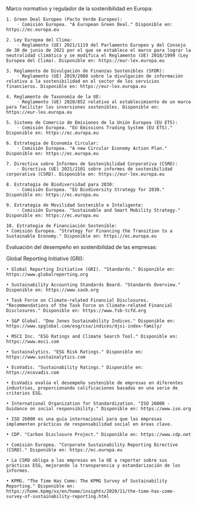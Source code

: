 Marco normativo y regulador de la sostenibilidad en Europa:

    1. Green Deal Europeo (Pacto Verde Europeo):
        ◦ Comisión Europea. "A European Green Deal." Disponible en: https://ec.europa.eu
        
    2. Ley Europea del Clima:
        ◦ Reglamento (UE) 2021/1119 del Parlamento Europeo y del Consejo de 30 de junio de 2021 por el que se establece el marco para lograr la neutralidad climática y se modifica el Reglamento (UE) 2018/1999 (Ley Europea del Clima). Disponible en: https://eur-lex.europa.eu
        
    3. Reglamento de Divulgación de Finanzas Sostenibles (SFDR):
        ◦ Reglamento (UE) 2019/2088 sobre la divulgación de información relativa a la sostenibilidad en el sector de los servicios financieros. Disponible en: https://eur-lex.europa.eu
        
    4. Reglamento de Taxonomía de la UE:
        ◦ Reglamento (UE) 2020/852 relativo al establecimiento de un marco para facilitar las inversiones sostenibles. Disponible en: https://eur-lex.europa.eu
        
    5. Sistema de Comercio de Emisiones de la Unión Europea (EU ETS):
        ◦ Comisión Europea. "EU Emissions Trading System (EU ETS)." Disponible en: https://ec.europa.eu
        
    6. Estrategia de Economía Circular:
        ◦ Comisión Europea. "A new Circular Economy Action Plan." Disponible en: https://ec.europa.eu
        
    7. Directiva sobre Informes de Sostenibilidad Corporativa (CSRD):
        ◦ Directiva (UE) 2021/2101 sobre informes de sostenibilidad corporativa (CSRD). Disponible en: https://eur-lex.europa.eu
        
    8. Estrategia de Biodiversidad para 2030:
        ◦ Comisión Europea. "EU Biodiversity Strategy for 2030." Disponible en: https://ec.europa.eu
        
    9. Estrategia de Movilidad Sostenible e Inteligente:
        ◦ Comisión Europea. "Sustainable and Smart Mobility Strategy." Disponible en: https://ec.europa.eu
        
    10. Estrategia de Financiación Sostenible:
    • Comisión Europea. "Strategy for Financing the Transition to a Sustainable Economy." Disponible en: https://ec.europa.eu
    
Evaluación del desempeño en sostenibilidad de las empresas:

 Global Reporting Initiative (GRI):
 
    • Global Reporting Initiative (GRI). "Standards." Disponible en: https://www.globalreporting.org
    
    • Sustainability Accounting Standards Board. "Standards Overview." Disponible en: https://www.sasb.org
    
    • Task Force on Climate-related Financial Disclosures. "Recommendations of the Task Force on Climate-related Financial Disclosures." Disponible en: https://www.fsb-tcfd.org
    
    • S&P Global. "Dow Jones Sustainability Indices." Disponible en: https://www.spglobal.com/esg/csa/indices/djsi-index-family/
    
    • MSCI Inc. "ESG Ratings and Climate Search Tool." Disponible en: https://www.msci.com
    
    • Sustainalytics. "ESG Risk Ratings." Disponible en: https://www.sustainalytics.com
    
    • EcoVadis. "Sustainability Ratings." Disponible en: https://ecovadis.com
    
    • EcoVadis evalúa el desempeño sostenible de empresas en diferentes industrias, proporcionando calificaciones basadas en una serie de criterios ESG.
    
    • International Organization for Standardization. "ISO 26000 - Guidance on social responsibility." Disponible en: https://www.iso.org
    
    • ISO 26000 es una guía internacional para que las empresas implementen prácticas de responsabilidad social en áreas clave.
    
    • CDP. "Carbon Disclosure Project." Disponible en: https://www.cdp.net
    
    • Comisión Europea. "Corporate Sustainability Reporting Directive (CSRD)." Disponible en: https://ec.europa.eu
    
    • La CSRD obliga a las empresas en la UE a reportar sobre sus prácticas ESG, mejorando la transparencia y estandarización de los informes.
    
    • KPMG. "The Time Has Come: The KPMG Survey of Sustainability Reporting." Disponible en: https://home.kpmg/xx/en/home/insights/2020/11/the-time-has-come-survey-of-sustainability-reporting.html
